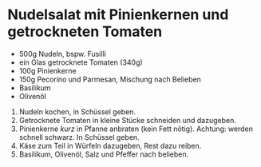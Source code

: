 Nudelsalat mit Pinienkernen und getrockneten Tomaten
====================================================

* 500g Nudeln, bspw. Fusilli
* ein Glas getrocknete Tomaten (340g)
* 100g Pinienkerne
* 150g Pecorino und Parmesan, Mischung nach Belieben
* Basilikum
* Olivenöl

1. Nudeln kochen, in Schüssel geben.
2. Getrocknete Tomaten in kleine Stücke schneiden und dazugeben.
3. Pinienkerne *kurz* in Pfanne anbraten (kein Fett nötig). Achtung: werden schnell schwarz. In Schüssel geben.
4. Käse zum Teil in Würfeln dazugeben, Rest dazu reiben.
5. Basilikum, Olivenöl, Salz und Pfeffer nach belieben.
